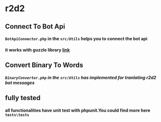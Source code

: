 # r2d2
## Connect To Bot Api
#### ```BotApiConnector.php``` in the ```src/Utils``` helps you to connect the bot api
#### it works with guzzle library [link](https://docs.guzzlephp.org/)

## Convert Binary To Words
##### ```BinaryConvertor.php``` in the ```src/Utils``` has implemented for tranlating r2d2 bot messages

## fully tested
#### all functionalities have unit test with phpunit.You could find more here ```tests\tests```
